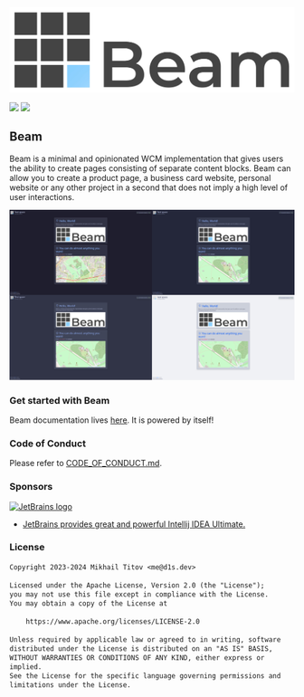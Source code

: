 [![](./img/banner.jpg)](https://github.com/d1snin/beam)

[![](https://github.com/d1snin/beam/actions/workflows/build.yml/badge.svg)](https://github.com/d1snin/beam/actions/workflows/build.yml)
[![](https://maven.d1s.dev/api/badge/latest/releases/dev/d1s/beam/beam-client?color=40c14a&name=maven.d1s.dev&prefix=v)](https://maven.d1s.dev/#/releases/dev/d1s/beam)

## Beam

Beam is a minimal and opinionated WCM implementation that gives users the ability to create pages consisting of separate
content blocks.
Beam can allow you to create a product page, a business card website, personal website or any other project in a second
that does not imply a high level of user interactions.

[![](./img/preview.jpg)](https://github.com/d1snin/beam)

### Get started with Beam

Beam documentation lives [here](https://beam.d1s.dev). It is powered by itself!

### Code of Conduct

Please refer to [CODE_OF_CONDUCT.md](./CODE_OF_CONDUCT.md).

### Sponsors

<a href="https://jb.gg/OpenSourceSupport">
    <img src="https://resources.jetbrains.com/storage/products/company/brand/logos/jb_beam.png" width="250" alt="JetBrains logo"/>
</a>

- [JetBrains provides great and powerful Intellij IDEA Ultimate.](https://jb.gg/OpenSourceSupport)

### License

```
Copyright 2023-2024 Mikhail Titov <me@d1s.dev>

Licensed under the Apache License, Version 2.0 (the "License");
you may not use this file except in compliance with the License.
You may obtain a copy of the License at

    https://www.apache.org/licenses/LICENSE-2.0

Unless required by applicable law or agreed to in writing, software
distributed under the License is distributed on an "AS IS" BASIS,
WITHOUT WARRANTIES OR CONDITIONS OF ANY KIND, either express or implied.
See the License for the specific language governing permissions and
limitations under the License.
```